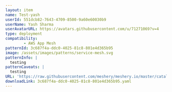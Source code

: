 ```yaml
---
layout: item
name: Test-yash
userId: 551dcb82-7643-4709-8500-9a60e60030b9
userName: Yash Sharma
userAvatarURL: https://avatars.githubusercontent.com/u/71271069?v=4
type: deployment
compatibility: 
        - AWS App Mesh
patternId: 3c687f4a-ddc0-4025-81c8-801e4d365b95
image: /assets/images/patterns/service-mesh.svg
patternInfo: |
  testing
patternCaveats: |
  testing
URL: 'https://raw.githubusercontent.com/meshery/meshery.io/master/catalog/3c687f4a-ddc0-4025-81c8-801e4d365b95.yaml'
downloadLink: 3c687f4a-ddc0-4025-81c8-801e4d365b95.yaml
---
```

